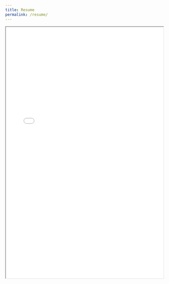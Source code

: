 ```yaml
---
title: Resume
permalink: /resume/
---
```

<iframe src="/assets/pdf/resume.pdf" width="100%" height="800px" />